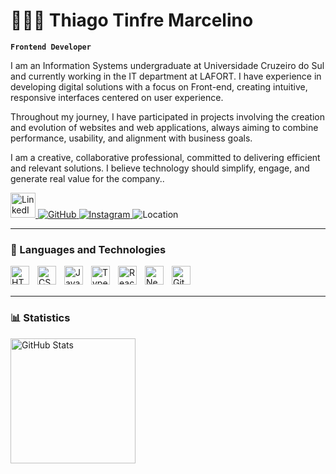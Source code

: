 # 👩🏻‍💻 Thiago Tinfre Marcelino

**`Frontend Developer`**

I am an Information Systems undergraduate at Universidade Cruzeiro do Sul and currently working in the IT department at LAFORT. I have experience in developing digital solutions with a focus on Front-end, creating intuitive, responsive interfaces centered on user experience.

Throughout my journey, I have participated in projects involving the creation and evolution of websites and web applications, always aiming to combine performance, usability, and alignment with business goals.

I am a creative, collaborative professional, committed to delivering efficient and relevant solutions. I believe technology should simplify, engage, and generate real value for the company..

<p align="left">
<a href="https://www.linkedin.com/in/thiago-tinfre-marcelino-247812262/" target="_blank" title="My LinkedIn">
    <img 
        src="https://cdn.jsdelivr.net/gh/devicons/devicon/icons/linkedin/linkedin-original.svg" 
        alt="LinkedIn"
        width="40"
        height="40"
    />
</a>
    <a href="https://github.com/thiago-tm" target="_blank" title="My GitHub">
  <img 
    alt="GitHub" 
    src="https://img.shields.io/badge/github-black?style=for-the-badge&logo=github&logoColor=white"
  />
</a>
   <a href="https://www.instagram.com/thiagotinfre" target="_blank">
  <img 
    alt="Instagram" 
    title="My Instagram" 
    src="https://img.shields.io/badge/Instagram-black?style=for-the-badge&logo=instagram&logoColor=white"
  />
</a>
    <img 
    alt="Location" 
    title="My location" 
    src="https://img.shields.io/badge/-Curitiba,%20Brasil-black?style=for-the-badge&logo=google-maps&logoColor=white"
/>

---

### 🤖 Languages and Technologies

<img 
    align="left" 
    alt="HTML"
    title="HTML" 
    width="30px" 
    style="padding-right: 10px;" 
    src="https://cdn.jsdelivr.net/gh/devicons/devicon@latest/icons/html5/html5-original.svg" 
/>

<img 
    align="left" 
    alt="CSS" 
    title="CSS"
    width="30px" 
    style="padding-right: 10px;" 
    src="https://cdn.jsdelivr.net/gh/devicons/devicon@latest/icons/css3/css3-original.svg" 
/>
<img 
    align="left" 
    alt="JavaScript" 
    title="JavaScript"
    width="30px" 
    style="padding-right: 10px;" 
    src="https://cdn.jsdelivr.net/gh/devicons/devicon@latest/icons/javascript/javascript-original.svg" 
/>
<img 
    align="left" 
    alt="TypeScript"
    title="TypeScript" 
    width="30px" 
    style="padding-right: 10px;" 
    src="https://cdn.jsdelivr.net/gh/devicons/devicon@latest/icons/typescript/typescript-original.svg" 
/>
<img 
    align="left" 
    alt="React"
    title="React" 
    width="30px" 
    style="padding-right: 10px;" 
    src="https://cdn.jsdelivr.net/gh/devicons/devicon@latest/icons/react/react-original.svg" 
/>
<img 
    align="left" 
    alt="Next.js" 
    title="Next.js"
    width="30px" 
    style="padding-right: 10px;" 
    src="https://cdn.jsdelivr.net/gh/devicons/devicon@latest/icons/nextjs/nextjs-original.svg" 
/>
<img 
    align="left" 
    alt="Git" 
    title="Git"
    width="30px" 
    style="padding-right: 10px;" 
    src="https://cdn.jsdelivr.net/gh/devicons/devicon@latest/icons/git/git-original.svg" 
/>
<br/>
<br/>

---

### 📊 Statistics



<img 
      align="left" 
      alt="GitHub Stats" 
      height="200" 
      src="https://github-readme-stats.vercel.app/api/top-langs/?username=thiago-tm&theme=tokyonight&layout=compact&custom_title=Technologies&langs_count=9" 
  />

</p>
